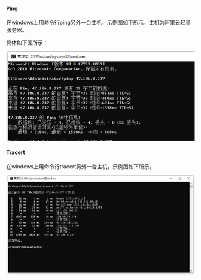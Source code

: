#### Ping

在windows上用命令行ping另外一台主机，示例图如下所示，主机为阿里云轻量服务器。

具体如下图所示：

![ping](https://github.com/whukxggx/net/blob/master/homework1/ping.png?raw=true)

#### Tracert

在windows上用命令行tracert另外一台主机，示例图如下所示，

![tracert](https://github.com/whukxggx/net/blob/master/homework1/tracet.png?raw=true)

